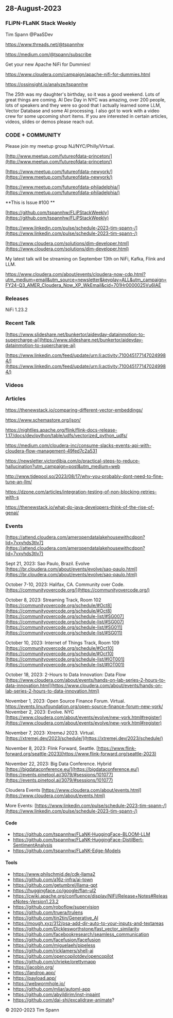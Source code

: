## 28-August-2023

### FLiPN-FLaNK Stack Weekly

Tim Spann @PaaSDev

https://www.threads.net/@tspannhw

https://medium.com/@tspann/subscribe

Get your new Apache NiFi for Dummies!

https://www.cloudera.com/campaign/apache-nifi-for-dummies.html

https://ossinsight.io/analyze/tspannhw

The 25th was my daughter's birthday, so it was a good weekend.   Lots of great things are coming.  AI Dev Day in NYC was amazing, over 200 people, lots of speakers and they were so good that I actually learned some LLM, Vector Database and some AI processing.   I also got to work with a video crew for some upcoming short items.   If you are interested in certain articles, videos, slides or demos please reach out.


### CODE + COMMUNITY

Please join my meetup group NJ/NYC/Philly/Virtual. 

[http://www.meetup.com/futureofdata-princeton/](http://www.meetup.com/futureofdata-princeton/)

[https://www.meetup.com/futureofdata-newyork/](https://www.meetup.com/futureofdata-newyork/)

[https://www.meetup.com/futureofdata-philadelphia/](https://www.meetup.com/futureofdata-philadelphia/)


**This is Issue #100 **

[https://github.com/tspannhw/FLiPStackWeekly](https://github.com/tspannhw/FLiPStackWeekly)

[https://www.linkedin.com/pulse/schedule-2023-tim-spann-/](https://www.linkedin.com/pulse/schedule-2023-tim-spann-/)

[https://www.cloudera.com/solutions/dim-developer.html](https://www.cloudera.com/solutions/dim-developer.html)


My latest talk will be streaming on September 13th on NiFi, Kafka, Flink and LLM.

https://www.cloudera.com/about/events/cloudera-now-cdp.html?utm_medium=email&utm_source=newsletter&keyplay=ALL&utm_campaign=FY24-Q3_AMER_Cloudera_Now_XP_WkEmail&cid=701Hr0000025Vu6IAE

### Releases

NiFi 1.23.2

### Recent Talk

[https://www.slideshare.net/bunkertor/aidevday-datainmotion-to-supercharge-ai](https://www.slideshare.net/bunkertor/aidevday-datainmotion-to-supercharge-ai)

[https://www.linkedin.com/feed/update/urn:li:activity:7100451771470249984/](https://www.linkedin.com/feed/update/urn:li:activity:7100451771470249984/)

### Videos




### Articles


https://thenewstack.io/comparing-different-vector-embeddings/

https://www.schemastore.org/json/

https://nightlies.apache.org/flink/flink-docs-release-1.17/docs/dev/python/table/udfs/vectorized_python_udfs/

https://medium.com/cloudera-inc/consume-slacks-events-api-with-cloudera-flow-management-49fed7c2a531

https://newsletter.victordibia.com/p/practical-steps-to-reduce-hallucination?utm_campaign=post&utm_medium=web

http://www.tidepool.so/2023/08/17/why-you-probably-dont-need-to-fine-tune-an-llm/

https://dzone.com/articles/integration-testing-of-non-blocking-retries-with-s

https://thenewstack.io/what-do-java-developers-think-of-the-rise-of-genai/



### Events

[https://attend.cloudera.com/ameropendatalakehousewithcdpon?lid=7vxyhds3tlv7](https://attend.cloudera.com/ameropendatalakehousewithcdpon?lid=7vxyhds3tlv7)


Sept 21, 2023:  Sao Paulo, Brazil.   Evolve
[https://br.cloudera.com/about/events/evolve/sao-paulo.html](https://br.cloudera.com/about/events/evolve/sao-paulo.html)

October 7-10, 2023:  Halifax, CA.   Community over Code.
[https://communityovercode.org/](https://communityovercode.org/)

October 8, 2023:  Streaming Track, Room 102
[https://communityovercode.org/schedule/#Oct8](https://communityovercode.org/schedule/#Oct8)
[https://communityovercode.org/schedule-list/#SG007](https://communityovercode.org/schedule-list/#SG007)
[https://communityovercode.org/schedule-list/#SG011](https://communityovercode.org/schedule-list/#SG011)

October 10, 2023:  Internet of Things Track, Room 109
[https://communityovercode.org/schedule/#Oct10](https://communityovercode.org/schedule/#Oct10)
[https://communityovercode.org/schedule-list/#IOT001](https://communityovercode.org/schedule-list/#IOT001)

October 18, 2023:  2-Hours to Data Innovation:   Data Flow
[https://www.cloudera.com/about/events/hands-on-lab-series-2-hours-to-data-innovation.html](https://www.cloudera.com/about/events/hands-on-lab-series-2-hours-to-data-innovation.html)

November 1, 2023: Open Source Finance Forum.  Virtual.
[https://events.linuxfoundation.org/open-source-finance-forum-new-york/
](https://events.linuxfoundation.org/open-source-finance-forum-new-york/
)
November 2, 2023:  Evolve. NYC
[https://www.cloudera.com/about/events/evolve/new-york.html#register](https://www.cloudera.com/about/events/evolve/new-york.html#register)

November 7, 2023: XtremeJ 2023. Virtual.
[https://xtremej.dev/2023/schedule/](https://xtremej.dev/2023/schedule/)

November 8, 2023: Flink Forward, Seattle.
[https://www.flink-forward.org/seattle-2023](https://www.flink-forward.org/seattle-2023)

November 22, 2023: Big Data Conference.   Hybrid  
[https://bigdataconference.eu/](https://bigdataconference.eu/)
[https://events.pinetool.ai/3079/#sessions/101077](https://events.pinetool.ai/3079/#sessions/101077)

Cloudera Events
[https://www.cloudera.com/about/events.html](https://www.cloudera.com/about/events.html)

More Events:
[https://www.linkedin.com/pulse/schedule-2023-tim-spann-/](https://www.linkedin.com/pulse/schedule-2023-tim-spann-/)


#### Code

* https://github.com/tspannhw/FLaNK-HuggingFace-BLOOM-LLM
* https://github.com/tspannhw/FLaNK-HuggingFace-DistilBert-SentimentAnalysis
* https://github.com/tspannhw/FLaNK-Edge-Models
  
#### Tools

*  https://www.philschmid.de/cdk-llama2
*  https://github.com/a16z-infra/ai-town
*  https://github.com/getumbrel/llama-gpt
*  https://huggingface.co/google/flan-ul2
*  https://cwiki.apache.org/confluence/display/NIFI/Release+Notes#ReleaseNotes-Version1.23.2
*  https://github.com/roboflow/supervision
*  https://github.com/truera/trulens
*  https://github.com/tin2tin/Generative_AI
*  https://mough.xyz/312/psa-add-dir-auto-to-your-inputs-and-textareas
*  https://github.com/Dicklesworthstone/fast_vector_similarity
*  https://github.com/facebookresearch/seamless_communication
*  https://github.com/facefusion/facefusion
*  https://github.com/miguelaeh/pipeless
*  https://github.com/ricklamers/shell-ai
*  https://github.com/opencopilotdev/opencopilot
*  https://github.com/chrieke/prettymapp
*  https://jacobin.org/
*  https://landrop.app/
*  https://payload.app/
*  https://webwormhole.io/
*  https://github.com/mljar/automl-app
*  https://github.com/abyildirim/inst-inpaint
*  https://github.com/dai-shi/excalidraw-animate?


&copy; 2020-2023 Tim Spann
